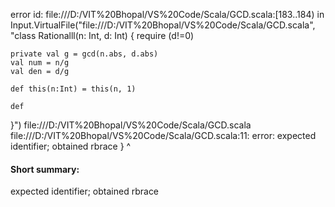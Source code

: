 error id: file:///D:/VIT%20Bhopal/VS%20Code/Scala/GCD.scala:[183..184) in Input.VirtualFile("file:///D:/VIT%20Bhopal/VS%20Code/Scala/GCD.scala", "class Rationalll(n: Int, d: Int) {
    require (d!=0)

    private val g = gcd(n.abs, d.abs)
    val num = n/g
    val den = d/g

    def this(n:Int) = this(n, 1)

    def 
}")
file:///D:/VIT%20Bhopal/VS%20Code/Scala/GCD.scala
file:///D:/VIT%20Bhopal/VS%20Code/Scala/GCD.scala:11: error: expected identifier; obtained rbrace
}
^
#### Short summary: 

expected identifier; obtained rbrace